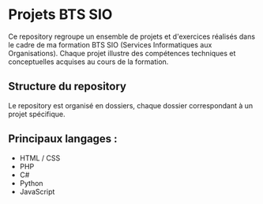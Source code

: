 # Projets BTS SIO

Ce repository regroupe un ensemble de projets et d'exercices réalisés dans le cadre de ma formation BTS SIO (Services Informatiques aux Organisations). 
Chaque projet illustre des compétences techniques et conceptuelles acquises au cours de la formation.

## Structure du repository
Le repository est organisé en dossiers, chaque dossier correspondant à un projet spécifique. 

## Principaux langages :
 - HTML / CSS
 - PHP
 - C#
 - Python
 - JavaScript
